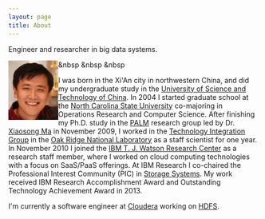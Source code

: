 ```yaml
---
layout: page
title: About
---
```


<p class="message">
  Engineer and researcher in big data systems. 
</p>

<a href="url"><img src="https://raw.githubusercontent.com/zhe-thoughts/zhe-thoughts.github.io/master/_figures/logo-2013.png" align="left" width="100" ></a> &nbsp &nbsp &nbsp

I was born in the Xi'An city in northwestern China, and did my undergraduate study in the [University of Science and Technology of China](http://www.ustc.edu.cn/). In 2004 I started graduate school at the [North Carolina State University](http://www.ncsu.edu) co-majoring in Operations Research and Computer Science. After finishing my Ph.D. study in the [PALM](http://research.csc.ncsu.edu/palm/index.htm) research group led by Dr. [Xiaosong Ma](http://qcri.org.qa/page?a=117&name=Xiaosong_Ma&pid=154&lang=en-CA) in November 2009, I worked in the [Technology Integration Group](http://techint.nccs.gov/) in the [Oak Ridge National Laboratory](http://www.ornl.gov) as a staff scientist for one year. In November 2010 I joined the [IBM T. J. Watson Research Center](http://www.research.ibm.com/labs/watson/) as a research staff member, where I worked on cloud computing technologies with a focus on SaaS/PaaS offerings. At IBM Research I co-chaired the Professional Interest Community (PIC) in [Storage Systems](http://researcher.watson.ibm.com/researcher/view_group.php?id=155). My work received IBM Research Accomplishment Award and Outstanding Technology Achievement Award in 2013.

I'm currently a software engineer at [Cloudera](www.cloudera.com) working on [HDFS](http://hadoop.apache.org/docs/r1.2.1/hdfs_design.html). 